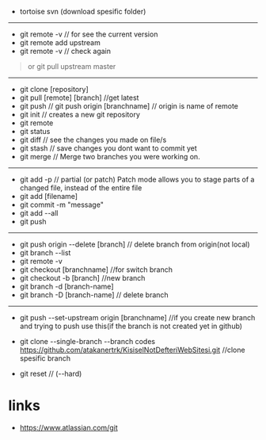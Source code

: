 
* tortoise svn (download spesific folder)
---
* git remote -v // for see the current version
* git remote add upstream <original-repository> 
* git remote -v // check again 
> or git pull upstream master
---
* git clone [repository] 
* git pull [remote] [branch] //get latest
* git push // git push origin [branchname] // origin is name of remote 
* git init // creates a new git repository
* git remote
* git status
* git diff // see the changes you made on file/s
* git stash // save changes you dont want to commit yet
* git merge // Merge two branches you were working on. 
---
* git add -p // partial (or patch) Patch mode allows you to stage parts of a changed file, instead of the entire file
* git add [filename]
* git commit -m "message"
* git add --all
* git push
---
* git push origin --delete [branch] // delete branch from origin(not local)
* git branch --list
* git remote -v 
* git checkout [branchname] //for switch branch
* git checkout -b [branch] //new branch
* git branch -d [branch-name] 
* git branch -D [branch-name] // delete branch
---
* git push --set-upstream origin [branchname] //if you create new branch and trying to push use this(if the branch is not 
created yet in github)

* git clone --single-branch --branch codes https://github.com/atakanertrk/KisiselNotDefteriWebSitesi.git //clone spesific branch

* git reset // (--hard) 

# links
* https://www.atlassian.com/git
